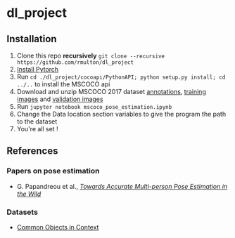 # dl_project

## Installation
1. Clone this repo **recursively** ```git clone --recursive https://github.com/rmulton/dl_project```
2. [Install Pytorch](http://pytorch.org/)
3. Run ```cd ./dl_project/cocoapi/PythonAPI; python setup.py install; cd ../..``` to install the MSCOCO api
4. Download and unzip MSCOCO 2017 dataset [annotations](http://images.cocodataset.org/annotations/annotations_trainval2017.zip), [training images](http://images.cocodataset.org/zips/train2017.zip) and [validation images](http://images.cocodataset.org/zips/val2017.zip)
5. Run ```jupyter notebook mscoco_pose_estimation.ipynb```
6. Change the Data location section variables to give the program the path to the dataset
7. You're all set !

## References
### Papers on pose estimation
- G. Papandreou et al., [*Towards Accurate Multi-person Pose Estimation in the Wild*](https://arxiv.org/pdf/1701.01779.pdf)
### Datasets
- [Common Objects in Context](http://cocodataset.org)
